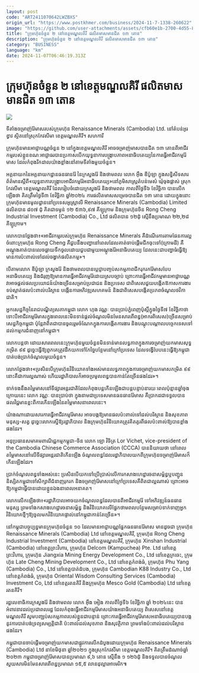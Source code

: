 ```yaml
---
layout: post
code: "ART2411070642LWZBXS"
origin_url: "https://www.postkhmer.com/business/2024-11-7-1338-260622"
image: "https://github.com/user-attachments/assets/cfb60e1b-2700-4d55-8879-fd7cf83285f1"
title: "ក្រុមហ៊ុន​ចំនួន ២ នៅ​ខេត្ត​មណ្ឌលគិរី ​ផលិត​មាស​មាន​ជិត ១៣ តោន"
description: "​​ក្រុមហ៊ុន​ចំនួន ២ នៅ​ខេត្ត​មណ្ឌលគិរី ​ផលិត​មាស​មាន​ជិត ១៣ តោន​"
category: "BUSINESS"
language: "km"
date: 2024-11-07T06:46:19.313Z
---
```


# ក្រុមហ៊ុន​ចំនួន ២ នៅ​ខេត្ត​មណ្ឌលគិរី ​ផលិត​មាស​មាន​ជិត ១៣ តោន

![](https://github.com/user-attachments/assets/c9ac3e81-6df9-4c97-ac5c-235708bcfafd)

ទីតាំងចម្រាញ់​រ៉ែ​មាស​របស់ក្រុមហ៊ុន​ Renaissance Minerals (Cambodia) Ltd. នៅ​តំបន់​អូរខ្វាវ ស្ថិតនៅស្រុក​កែវសីមា ខេត្តមណ្ឌលគិរី។ សហការី

ក្រុមហ៊ុន​មាន​អាជ្ញាបណ្ណ​ចំនួន ២ នៅ​ក្នុង​ខេត្ត​មណ្ឌលគិរី អាច​ចម្រាញ់​មាស​បាន​ជិត ១៣ តោន​ពី​អាជីវកម្ម​របស់​ខ្លួន​ ខណៈ​អាជ្ញាធរ​បាន​ប្រកាស​បើក​យុទ្ធនាការ​បង្រ្កាប​ភាព​អនាធិប​តេយ្យ​នៃ​ការ​ធ្វើ​អាជីវកម្ម​រ៉ែមាស ដែល​កំពុង​រីកដាល​យ៉ាងខ្លាំង​នៅតាម​ទីតាំង​មួយ​ចំនួន។

អគ្គ​នាយក​នៃ​អគ្គ​នាយកដ្ឋាន​ធនធាន​រ៉ែ នៃ​ក្រសួង​រ៉ែ និង​ថាមពល ​លោក អ៊ឹង ឌីប៉ូឡា ក្នុង​សន្និសីទ​សារព័ត៌មាន​ស្តីពី​«យុទ្ធនាការ​បង្ក្រាប​អាជីវកម្ម​រ៉ែ​អនាធិបតេយ្យ»​នៅ​ភូមិសាស្រ្ត​តំបន់​មេសំ ឃុំ​ចុងផ្លាស់ ស្រុក​កែវសីមា ខេត្ត​មណ្ឌលគិរី ដែល​រៀបចំ​ដោយ​ក្រសួង​រ៉ែ និង​ថាមពល កាល​ពី​ថ្ងៃទី៦ ខែវិច្ឆិកា បាន​លើក​ឡើង​ថា គិត​ត្រឹម​ថ្ងៃទី​៣ ខែ​វិច្ឆិកា ឆ្នាំ​២០២៤ ការ​ផលិត​មាស​សម្រេច​បាន​ជិត ១៣ តោន ដោយ​ក្នុង​នោះ​ក្រុមហ៊ុន​មាន​មូលដ្ឋាន​នៅ​ប្រទេស​អូស្រ្តាលី Renaissance Minerals (Cambodia) Limited ផលិត​បាន ៨០៧ ដុំ គិត​ជា​ទម្ងន់​ ១២ ៥៣៦,៩៧ គីឡូក្រាម និង​ក្រុមហ៊ុន​ចិន Rong Cheng Industrial Investment (Cambodia) Co., Ltd ផលិត​បាន ១២ដុំ ស្មើ​នឹង​ប្រមាណ ២២,២៨ គីឡូក្រាម។

លោក​បាន​ថ្លែង​ថា​៖​«អាជីវកម្ម​របស់​ក្រុមហ៊ុន​ Renaissance Minerals គឺ​ដំណើរការ​តាម​ផែនការ​ល្អ ចំពោះ​ក្រុមហ៊ុន Rong Cheng គឺជួប​នឹង​បញ្ហា​នៅ​ពេល​ដែល​គាត់​ចាប់​ផ្តើម​ជីកចុះ​ទៅ​(ក្រោមដី) គឺ​អណ្តូង​គាត់​បាន​លេច​ធ្លាយ​ទឹកចូល​ ដោយ​ជួប​ជា​មួយ​អណ្តូងរ៉ែ​អនាធិបតេយ្យ ដែល​នេះ​ជា​បញ្ហា​ធំ​ធ្វើ​ឱ្យមាន​ការ​ប៉ះពាល់​ទៅដល់​ចង្វាក់​ផលិតកម្ម»។

បើ​តាម​លោក ឌីប៉ូឡា ក្រសួងរ៉ែ និង​ថាមពល ​បាន​ប្តេជ្ញា​បញ្ចប់​សកម្មភាព​ជីក​រុករក​រ៉ែមាស​បែប​អនាធិបតេយ្យ និង​ជំរុញ​ឱ្យ​មាន​ការ​ធ្វើ​អាជីវកម្ម​រ៉ែ​ដោយ​ស្រប​ច្បាប់ ព្រោះការ​ធ្វើ​អាជីវកម្ម​មាន​អាជ្ញាបណ្ណ​វា​អាច​ផ្តល់​​ផល​ប្រយោជន៍​យ៉ាង​ច្រើន​សម្រាប់​ប្រជាជន និង​ប្រទេស ជា​ពិសេស​ជួយ​បង្កើត​ឱកាស​ការងារ ​ទប់​ស្កាត់​ផល​ប៉ះពាល់​បរិស្ថាន បង្កើន​ការ​អភិវឌ្ឍ​សហគមន៍ និង​ជា​ពិសេស​បង្កើត​ប្រភព​ចំណូល​ថវិកា​ជាតិ។

អ្នក​សេដ្ឋកិច្ច​នៃ​រាជ​បណ្ឌិត្យសភា​កម្ពុជា លោក ហុង វណ្ណៈ បាន​ប្រាប់​ភ្នំពេញ​ប៉ុស្តិ៍​ក្នុង​ថ្ងៃ​ទី​៧ ខែ​វិច្ឆិកា​ថា ទោះបី​អាជីវកម្ម​រ៉ែមាស​ក្នុង​ពេល​នេះ​មិន​ទាន់​ផ្តល់​ចំណូល​មិនមែន​សារពើ​ពន្ធ​(អាករ​ពិសេស)​ច្រើន​សម្រាប់​សេដ្ឋកិច្ច​កម្ពុជា ប៉ុន្តែ​វា​ពិត​ជា​បាន​ចូល​រួម​ចំណែក​ក្នុង​ការ​បង្កើត​ការងារ និង​បណ្តុះ​បណ្តាល​បច្ចេក​ទេស​ទៅ​ដល់​កម្មករ​ជំនាញ​នៅ​កម្ពុជា។

លោក​បន្ត​ថា ដោយ​សារ​ពេលនេះ​ក្រុមហ៊ុន​មួយ​ចំនួន​មិន​ទាន់​មាន​លទ្ធភាព​ក្នុង​ការ​ចម្រាញ់​យក​មាស​សុទ្ធ​កម្រិត ៩៩ ដូច្នេះ​ធ្វើ​ឱ្យ​ពួក​គេ​ត្រូវ​ដឹក​យក​ទៅ​កែច្នៃ​បន្ថែម​នៅ​ក្រៅ​ប្រទេស ដែល​ទង្វើ​បែប​នេះ​ធ្វើ​ឱ្យ​កម្ពុជា​បាត់​បង់​ប្រាក់​ចំណូល​មួយ​ចំនួន។

លោក​ថ្លែង​ថា៖​«ប្រសិន​បើ​ក្រុមហ៊ុន​វិនិយោគ​ទាំង​អស់​មាន​លទ្ធភាព​ក្នុង​ការ​ចម្រាញ់​យក​មាស​កម្រិត ៩៩ នោះ​គឺ​ជា​ការល្អ​ណាស់​ ហើយ​រដ្ឋាភិបាល​ក៏​អាច​ប្រមូល​ពន្ធ​បាន​កាន់​តែ​ច្រើន​ផងដែរ»។

ទាក់​ទង​នឹង​តម្លៃ​មាស​នៅ​ទីផ្សារ​អន្តរជាតិ ​ដែល​កំពុង​បន្ត​កើន​ឡើង​ជា​បន្ត​បន្ទាប់​នា​រយៈ​ពេល​ប៉ុន្មាន​ឆ្នាំ​ចុង​ក្រោយ​នេះ លោក វណ្ណៈ បាន​ប្រាប់​ថា ក្នុង​នាម​ជា​ប្រទេស​មាន​ធនធាន​រ៉ែមាស គឺ​ប្រាកដ​ជា​ទទួល​បាន​ផល​វិជ្ជមាន​ខ្លះ​ពី​ការ​កើន​ឡើង​នៃ​តម្លៃ​មាស​នា​ពេល​នេះ។

យ៉ាង​ណា​ដោយ​សារ​ការ​ធ្វើ​អាជីវកម្ម​រ៉ែ​មាស អាច​បង្ក​ឱ្យ​មាន​ផល​ប៉ះ​ពាល់​ទៅ​ដល់​បរិស្ថាន និង​សុខភាព​មនុស្ស-​សត្វ ដូច្នេះ​លោក​ស្នើ​ឱ្យ​រដ្ឋាភិបាល និង​ក្រុមហ៊ុន​វិនិយោគ​ត្រូវ​គិតគូរ​ពី​ផល​ប៉ះ​ពាល់​ឱ្យ​បាន​ខ្លាំង​ផង​ដែរ។

អនុ​ប្រធាន​សមាគម​ពាណិជ្ជកម្ម​កម្ពុជា-ចិន លោក ឡោ វិចិត្រ Lor Vichet, vice-president of the Cambodia Chinese Commerce Association (CCCA) បាន​និយាយ​ថា នៅ​ពេល​តម្លៃ​មាស​នៅ​លើ​ទីផ្សារ​អន្តរជាតិ​កើន​ឡើង ចំណូល​ពន្ធ​ដែល​រដ្ឋាភិបាល​យក​ពី​ក្រុមហ៊ុន​ចម្រាញ់​រ៉ែមាស​ក៏​កើន​ឡើង​ដែរ​។ 

ប្រាក់​ចំណូល​ពន្ធ​ទាំង​អស់​នេះ ប្រសិន​បើ​យក​ទៅ​ប្រើ​ប្រាស់​លើ​ការ​កសាង​ហេដ្ឋា​រចនា​សម្ព័ន្ធ​ ឬ​បញ្ជូន​និស្សិត​កម្ពុជា​ទៅ​សិក្សា​ពី​ជំនាញ​រុករក និង​ចម្រាញ់​រ៉ែមាស​នៅ​ក្រៅ​ប្រទេស​គឺ​ពិត​ជា​ល្អ​ណាស់ ព្រោះ​អាច​ឱ្យ​កម្ពុជា​ធ្វើ​បាន​ដោយ​ខ្លួន​ឯង​នា​ពេល​អនាគត។

លោក​លើក​ឡើង​ថា​៖«​រដ្ឋាភិបាល​អាច​យក​ចំណូល​ពន្ធ​ដែល​បាន​ពី​អាជីវកម្ម​រ៉ែ ទៅ​អភិវឌ្ឍន៍​ធនធាន​មនុស្ស ព្រម​ទាំង​កសាង​ហេដ្ឋារចនា​សម្ព័ន្ធ​ និង​វិនិយោគ​លើ​ផ្នែក​ថាមពល​ បន្ថែម​សម្រាប់​ទាក់​ទាញ​អ្នក​វិនិយោគ​ថ្មីៗ​ឱ្យ​ចូល​មក​វិនិយោគ​ផ្ទាល់​នៅ​កម្ពុជា​កាន់​តែ​ច្រើន»។

នៅ​កម្ពុជា​បច្ចុប្បន្ន​មាន​ក្រុមហ៊ុន​ចំនួន ១០ ដែល​មាន​អាជ្ញាបណ្ណ​ផ្នែក​ធនធាន​រ៉ែមាស​ មាន​ដូច​ជា ក្រុមហ៊ុន Renaissance Minerals (Cambodia) Ltd នៅ​ខេត្ត​មណ្ឌលគិរី, ក្រុមហ៊ុន Rong Cheng Industrial Investment (Cambodia) នៅ​ខេត្ដ​មណ្ឌលគិរី, ក្រុមហ៊ុន Xinshan Industrial (Cambodia) នៅ​ខេត្ដ​ព្រះវិហារ, ក្រុមហ៊ុន Delcom (Kampuchea) Pte. Ltd នៅ​ខេត្ដ​ព្រះវិហារ, ក្រុមហ៊ុន Jiangxia Mining Energy Development Co., Ltd នៅ​ខេត្តក្រចេះ, ក្រុមហ៊ុន Late Cheng Mining Development Co., Ltd នៅ​ខេត្តកំពង់ធំ, ក្រុមហ៊ុន Phu Yang (Cambodia) Co., Ltd នៅ​ខេត្ដបាត់ដំបង, ក្រុមហ៊ុន Cambodian K88 Industry Co., Ltd នៅ​ខេត្ដកំពង់ធំ, ក្រុមហ៊ុន Oriental Wisdom Consulting Services (Cambodia) Investment Co, Ltd នៅ​ខេត្ដរតនគិរី និង​ក្រុមហ៊ុន Mesco Gold (Cambodia) Ltd នៅ​ខេត្ដ​រតនគិរី។

រដ្ឋលេខាធិការ​ក្រសួងរ៉ែ​ និង​ថាមពល លោក អ៊ឹង អៀង កាល​ពី​ថ្ងៃ​ទី​៦ ខែ​វិច្ឆិកា ឆ្នាំ ២០២៤នេះ បាន​អំពាវនាវ​ដល់​ប្រជា​ពលរដ្ឋ ដែល​កំពុង​ធ្វើ​អាជីវកម្ម​រ៉ែមាស​យ៉ាង​អនាធិបតេយ្យ ពិសេស​នៅ​ខេត្ត​មណ្ឌលគិរី សូម​បញ្ឈប់​សកម្មភាព​របស់ខ្លួន​ជា​បន្ទាន់ ព្រោះ​ការ​ធ្វើ​អាជីវកម្ម​រ៉ែមាស​​អនាធិបតេយ្យ​ បាន​បង្ក​នូវ​ការ​បាត់បង់​ទ្រព្យ​សម្បត្តិ​ជាតិ ប៉ះពាល់​ដល់​សុខភាព និង​សុវត្ថិភាព ព្រម​ទាំង​ប៉ះពាល់​ដល់​បរិស្ថាន​ផងដែរ។

កម្ពុជា​បាន​ចាប់​ផ្តើម​ចម្រាញ់​យក​មាស​ជា​ផ្លូវ​ការ​លើក​ដំបូង​ដោយក្រុមហ៊ុន Renaissance Minerals (Cambodia) Ltd នា​ខែ​មិថុនា ឆ្នាំ​២០២១ ក្នុង​ស្រុក​កែវសីមា ខេត្ត​មណ្ឌលគិរី។ គិត​ត្រឹម​ដំណាច់​ឆ្នាំ ២០២៣ កម្ពុជា​ចម្រាញ់​រ៉ែមាស​បាន​ប្រមាណ ៩,៦ តោន ស្មើនឹង ១ ១២៦ដុំ និង​ទទួល​បាន​ចំណូល​សួយសារ​មិនមែន​សារពើពន្ធ​ប្រមាណ ១៥,៥ លាន​ដុល្លារ​អាមេរិក៕